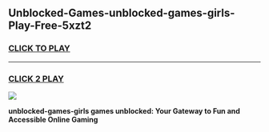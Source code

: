 
## Unblocked-Games-unblocked-games-girls-Play-Free-5xzt2
<h3>
<a href="https://premium76.site?title=unblocked-games-girls&ref=23A">CLICK TO PLAY</a></h3>
<hr>

<h3>
<a href="https://premium76.site?title=unblocked-games-girls&ref=23A">CLICK 2 PLAY</a>
  
</h3>

<a href="https://premium76.site?title=unblocked-games-girls&ref=23A"><img src="https://clearcache.store/games.png"></a>


**unblocked-games-girls games unblocked: Your Gateway to Fun and Accessible Online Gaming**
